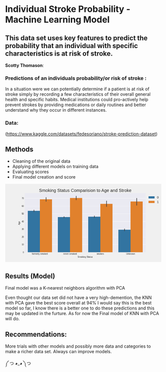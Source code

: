 # Individual Stroke Probability - Machine Learning Model
## This data set uses key features to predict the probability that an individual with specific characteristics is at risk of stroke.

**Scotty Thomason**: 

### Predictions of an individuals probability/or risk of stroke :

In a situation were we can potentially determine if a patient is at risk of stroke simply by recording a few characteristics of their overall general health and specific habits. Medical institutions could pro-actively help prevent strokes by providing medications or daily routines and better understand why they occur in different instances.


### Data:
(https://www.kaggle.com/datasets/fedesoriano/stroke-prediction-dataset)


## Methods
- Cleaning of the original data
- Applying different models on training data
- Evaluating scores
- Final model creation and score

![http://url/to/img.png](https://github.com/spockthompson/Individual-Stroke-Probability---Machine-Learning-Model/blob/main/bar_plot.png)

## Results (Model)

Final model was a K-nearest neighbors algorithm with PCA


Even thought our data set did not have a very high-demention, the KNN with PCA gave the best score overall at 94%
I would say this is the best model so far, I know there is a better one to do these predictions and this may be updated in the furture. As for now the Final model of KNN with PCA will do.



## Recommendations:

More trials with other models and possibly more data and categories to make a richer data set.
Always can improve models.

༼ つ ◕_◕ ༽つ
